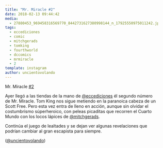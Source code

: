 ```yaml
---
title: "Mr. Miracle #2"
date: 2018-02-13 09:44:42
media: 
  - 27880453_969458316569770_8442731627380998144_n_17925550975011242.jpg
tags: 
  - eccediciones
  - comic
  - mitchgerads
  - tomking
  - fourthworld
  - dccomics
  - mrmiracle
  - 2
template: instagram
author: uncientovolando
---
```


Mr. Miracle [#2](/tags/2)


Ayer llegó a las tiendas de la mano de [@eccediciones](https://instagram.com/eccediciones) él segundo número de Mr. Miracle. Tom King nos sigue metiendo en la paranoica cabeza de un Scott Free. Pero esta vez entra de lleno en acción, aunque sin olvidar el costumbrismo súperheroico, con peleas picaditas que recorren el Cuarto Mundo con los locos lápices de [@mitchgerads](https://instagram.com/mitchgerads).


Continúa el juego de lealtades y se dejan ver algunas revelaciones que podrían cambiar al gran escapista para siempre.


([@uncientovolando](https://instagram.com/uncientovolando))
